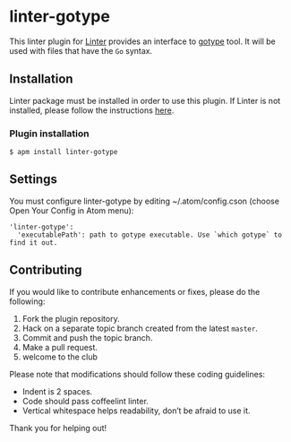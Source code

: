 linter-gotype
=========================

This linter plugin for [Linter](https://github.com/AtomLinter/Linter) provides an interface to [gotype](https://godoc.org/golang.org/x/tools/cmd/gotype) tool. It will be used with files that have the `Go` syntax.

## Installation
Linter package must be installed in order to use this plugin. If Linter is not installed, please follow the instructions [here](https://github.com/AtomLinter/Linter).

### Plugin installation
```
$ apm install linter-gotype
```

## Settings
You must configure linter-gotype by editing ~/.atom/config.cson (choose Open Your Config in Atom menu):
```
'linter-gotype':
  'executablePath': path to gotype executable. Use `which gotype` to find it out.
```

## Contributing
If you would like to contribute enhancements or fixes, please do the following:

1. Fork the plugin repository.
1. Hack on a separate topic branch created from the latest `master`.
1. Commit and push the topic branch.
1. Make a pull request.
1. welcome to the club

Please note that modifications should follow these coding guidelines:

- Indent is 2 spaces.
- Code should pass coffeelint linter.
- Vertical whitespace helps readability, don’t be afraid to use it.

Thank you for helping out!
